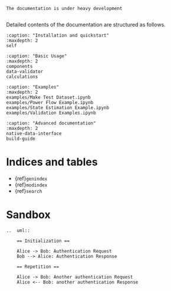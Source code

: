 <!--
SPDX-FileCopyrightText: 2022 Contributors to the Power Grid Model project <dynamic.grid.calculation@alliander.com>

SPDX-License-Identifier: MPL-2.0
-->

```{warning}
The documentation is under heavy development
```

```{include} ../README.md

```

Detailed contents of the documentation are structured as follows.

```{toctree}
:caption: "Installation and quickstart"
:maxdepth: 2
self
```

```{toctree}
:caption: "Basic Usage"
:maxdepth: 2
components
data-validator
calculations
```

```{toctree}
:caption: "Examples"
:maxdepth: 2
examples/Make Test Dataset.ipynb
examples/Power Flow Example.ipynb
examples/State Estimation Example.ipynb
examples/Validation Examples.ipynb
```

```{toctree}
:caption: "Advanced documentation"
:maxdepth: 2
native-data-interface
build-guide
```


# Indices and tables

- {ref}`genindex`
- {ref}`modindex`
- {ref}`search`




# Sandbox

```{eval-rst}
..  uml::

    == Initialization ==

    Alice -> Bob: Authentication Request
    Bob --> Alice: Authentication Response

    == Repetition ==

    Alice -> Bob: Another authentication Request
    Alice <-- Bob: another authentication Response
```